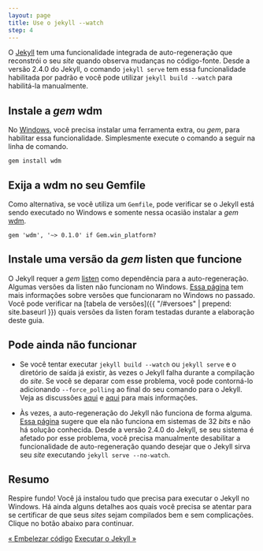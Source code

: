 ```yaml
---
layout: page
title: Use o jekyll --watch
step: 4
---
```


O <a href="http://jekyllrb.com" target="_blank">Jekyll</a> tem uma funcionalidade integrada de auto-regeneração que reconstrói o seu *site* quando observa mudanças no código-fonte. Desde a versão 2.4.0 do Jekyll, o comando `jekyll serve` tem essa funcionalidade habilitada por padrão e você pode utilizar `jekyll build --watch` para habilitá-la manualmente.

## Instale a *gem* wdm

No <a href="http://www.microsoft.com/pt-br/windows" target="_blank">Windows</a>, você precisa instalar uma ferramenta extra, ou *gem*, para habilitar essa funcionalidade. Simplesmente execute o comando a seguir na linha de comando.

~~~
gem install wdm
~~~

## Exija a wdm no seu Gemfile

Como alternativa, se você utiliza um `Gemfile`, pode verificar se o Jekyll está sendo executado no Windows e somente nessa ocasião instalar a *gem* <a href="https://github.com/Maher4Ever/wdm" target="_blank">wdm</a>.

~~~
gem 'wdm', '~> 0.1.0' if Gem.win_platform?
~~~

## Instale uma versão da *gem* listen que funcione

O Jekyll requer a *gem* <a href="https://github.com/guard/listen" target="_blank">listen</a> como dependência para a auto-regeneração. Algumas versões da listen não funcionam no Windows. [Essa página](https://github.com/jekyll/jekyll-help/issues/64) tem mais informações sobre versões que funcionaram no Windows no passado. Você pode verificar na [tabela de versões]({{ "/#versoes" | prepend: site.baseurl }}) quais versões da listen foram testadas durante a elaboração deste guia.

## Pode ainda não funcionar

- Se você tentar executar `jekyll build --watch` ou `jekyll serve` e o diretório de saída já existir, às vezes o Jekyll falha durante a compilação do *site*. Se você se deparar com esse problema, você pode contorná-lo adicionando `--force_polling` ao final do seu comando para o Jekyll. Veja as discussões [aqui](https://github.com/twbs/bootstrap/pull/14746) e [aqui](https://github.com/jekyll/jekyll/issues/2926) para mais informações.

- Às vezes, a auto-regeneração do Jekyll não funciona de forma alguma. [Essa página](https://github.com/jekyll/jekyll/issues/2529) sugere que ela não funciona em sistemas de 32 *bits* e não há solução conhecida. Desde a versão 2.4.0 do Jekyll, se seu sistema é afetado por esse problema, você precisa manualmente desabilitar a funcionalidade de auto-regeneração quando desejar que o Jekyll sirva seu *site* executando `jekyll serve --no-watch`.

## Resumo

Respire fundo! Você já instalou tudo que precisa para executar o Jekyll no Windows. Há ainda alguns detalhes aos quais você precisa se atentar para se certificar de que seus *sites* sejam compilados bem e sem complicações. Clique no botão abaixo para continuar.

<div class="pagination">
  <a class="pagination-item older" href="{{ "/3-realce-de-sintaxe" | prepend: site.baseurl }}">&laquo; Embelezar código</a>
  <a class="pagination-item newer" href="{{ "/5-executando-o-jekyll" | prepend: site.baseurl }}">Executar o Jekyll &raquo;</a>
</div>
